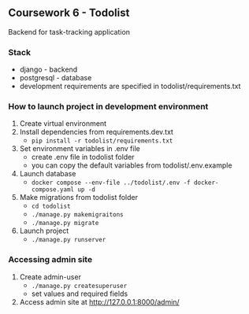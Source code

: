 
## Coursework 6 - Todolist

Backend for task-tracking application

### Stack

- django - backend
- postgresql - database
- development requirements are specified in todolist/requirements.txt

### How to launch project in development environment

1. Create virtual environment
2. Install dependencies from requirements.dev.txt
   - `pip install -r todolist/requirements.txt`
3. Set environment variables in .env file
   - create .env file in todolist folder
   - you can copy the default variables from todolist/.env.example
4. Launch database
   - `docker compose --env-file ../todolist/.env -f docker-compose.yaml up -d`
5. Make migrations from todolist folder
   - `cd todolist`
   - `./manage.py makemigraitons`
   - `./manage.py migrate`
6. Launch project
   - `./manage.py runserver`

### Accessing admin site

1. Create admin-user
   - `./manage.py createsuperuser`
   - set values and required fields
2. Access admin site at http://127.0.0.1:8000/admin/

